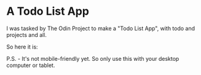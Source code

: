 # A Todo List App

I was tasked by The Odin Project to make a "Todo List App", with todo and projects and all.

So here it is:

P.S. - It's not mobile-friendly yet. So only use this with your desktop computer or tablet.

